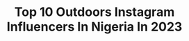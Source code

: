 ---
title: Top 10 Outdoors Instagram Influencers In Nigeria In 2023
description: >-
  Find top outdoors Instagram influencers in Nigeria in 2023. Most popular hashtags: #portrait #explorepage #nigerianphotographershub #vogueeko.
platform: Instagram
hits: 8
text_top: Discover the most popular Instagram influencers on inBeat.
text_bottom: inBeat holds 8 Instagram influencers like this in Nigeria for you to pitch.
profiles:
  - username: "java_studios"
    fullname: >-
      Wedding&Portrait Photographer
    bio: >-
      Hello, I am Mr. Java What's your date? Me @javaailon Bookings ☎08079842577, 08027154234 ✉️contact.javastudios@gmail.com
    location: "Nigeria"
    followers: 4428
    engagement: 1351
    commentsToLikes: 0.013339
    id: ck6tvg2lpm1at0j71nz4r3ors
    verified: false
    hashtags: "#art, #weddingfashionevents, #weddingdigestnaija, #portraitpage"
  - username: "arshavinjohn"
    fullname: >-
      Arshavin John
    bio: >-
      Wedding/ portrait photographer Wedding page @arshavinjohn_weddings Personal handle @arshavin__7 08085521009 Abuja Based
    location: "Nigeria"
    followers: 36693
    engagement: 473
    commentsToLikes: 0.012145
    id: ck5hg5y5o139l0i11g8nr9xkj
    verified: false
    hashtags: "#fashionafrica, #arewabride, #calltobar, #photographerinabuja"
  - username: "tope_horpload"
    fullname: >-
      'topeAdenola 📷 🇳🇬
    bio: >-
      
    location: "Nigeria"
    followers: 53754
    engagement: 252
    commentsToLikes: 0.035279
    id: ck15ucj1amhin0i19hqjlaba8
    verified: false
    hashtags: "#horpload, #ta, #outdoor, #weddingphotography"
  - username: "cymbeart"
    fullname: >-
      Sadiq Abidemi Simbiat
    bio: >-
      I'm ART Photo Model 📸|| Editorial || Commercial || High Fashion || Video Vixen 🎥 Baldie🖤(by choice) For Bookings:CLICK EMAIL ⬇️
    location: "Nigeria"
    followers: 5286
    engagement: 704
    commentsToLikes: 0.111392
    id: ck5c4rmzv1yfg0i113viuwl70
    verified: false
    hashtags: "#photography, #editorialphotography, #melaninpoppin, #fashionstyle"
  - username: "__inedoye"
    fullname: >-
      Inedoye Adanne Onyenso
    bio: >-
      🐣-@__Inedoye 👻-mzz_steph98 •Scriptwriter •Actress •Model •Businesswoman Growing And Glowing at Godspeed🙏✨
    location: "Nigeria"
    followers: 5008
    engagement: 957
    commentsToLikes: 0.080417
    id: ck5hg5h6210rv0i11hvegsk2n
    verified: false
    hashtags: "#mondaymood, #leopardprint, #mondaymotivation, #fridayvibes"
  - username: "podimagery"
    fullname: >-
      THE POD
    bio: >-
      ▫️Visual Artist ▫️Photographer ▫️Content Creator ▫️Retouching & Bookings: podimagery@gmail.com or Send A DM ▫️Wedding Page @podweddings
    location: "Nigeria"
    followers: 17544
    engagement: 546
    commentsToLikes: 0.057643
    id: ck5zzjrmmbv120i14121y7czs
    verified: false
    hashtags: "#couplegoals, #familyphotography, #familyshoot, #art"
  - username: "naturally_unbothered_mane_"
    fullname: >-
      4CHAIRGIRL 🎀M U S H A 🎀💛 🇿🇲🇬🇧
    bio: >-
      | 💁🏾‍♀️Natural Hair Enthousiaste | 🎬Content Creator | 💌Naturallyunbotheredmane@gmail.com | 🎥Watch My YouTube video ⤵️
    location: "Nigeria"
    followers: 5369
    engagement: 858
    commentsToLikes: 0.069869
    id: ckaorw709p0zr0i78u413qwoh
    verified: false
    hashtags: "#protectivestyles, #oneminutehairtutorial, #lengthcheck, #hairjourney"
  - username: "jayclinton_"
    fullname: >-
      Jay Clinton
    bio: >-
      Dike Mbano 🤴 Computer Engineer | Photographer | Filmaker | Motion-graphics Artist Bookings: jayclinton15@gmail.com Weddings : @weddingsbyjayclinton
    location: "Nigeria"
    followers: 15735
    engagement: 114
    commentsToLikes: 0.024333
    id: ck8syg8ehkqkv0j78bkcwufu8
    verified: false
    hashtags: "#retouchingcenter, #igboweddingng, #bridesmaids, #jayclinton"
---